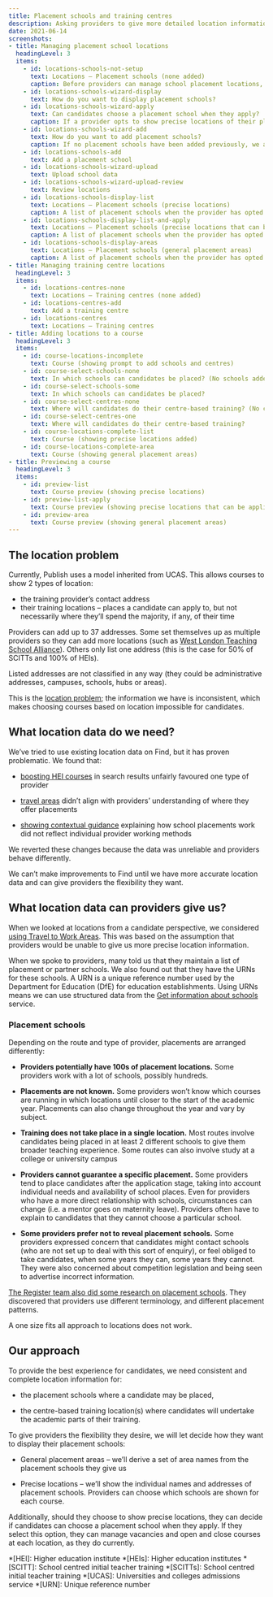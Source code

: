 ```yaml
---
title: Placement schools and training centres
description: Asking providers to give more detailed location information
date: 2021-06-14
screenshots:
- title: Managing placement school locations
  headingLevel: 3
  items:
    - id: locations-schools-not-setup
      text: Locations – Placement schools (none added)
      caption: Before providers can manage school placement locations, they need to indicate their preferences by completing a wizard.
    - id: locations-schools-wizard-display
      text: How do you want to display placement schools?
    - id: locations-schools-wizard-apply
      text: Can candidates choose a placement school when they apply?
      caption: If a provider opts to show precise locations of their placement schools, they are asked if candidates can select one of these locations when they apply.
    - id: locations-schools-wizard-add
      text: How do you want to add placement schools?
      caption: If no placement schools have been added previously, we ask how the provider wants to add placement school locations.
    - id: locations-schools-add
      text: Add a placement school
    - id: locations-schools-wizard-upload
      text: Upload school data
    - id: locations-schools-wizard-upload-review
      text: Review locations
    - id: locations-schools-display-list
      text: Locations – Placement schools (precise locations)
      caption: A list of placement schools when the provider has opted to display individual school locations.
    - id: locations-schools-display-list-and-apply
      text: Locations – Placement schools (precise locations that can be applied to)
      caption: A list of placement schools when the provider has opted to display individual school locations and let candidates choose one when they apply.
    - id: locations-schools-display-areas
      text: Locations – Placement schools (general placement areas)
      caption: A list of placement schools when the provider has opted to display general placement areas.
- title: Managing training centre locations
  headingLevel: 3
  items:
    - id: locations-centres-none
      text: Locations – Training centres (none added)
    - id: locations-centres-add
      text: Add a training centre
    - id: locations-centres
      text: Locations – Training centres
- title: Adding locations to a course
  headingLevel: 3
  items:
    - id: course-locations-incomplete
      text: Course (showing prompt to add schools and centres)
    - id: course-select-schools-none
      text: In which schools can candidates be placed? (No schools added)
    - id: course-select-schools-some
      text: In which schools can candidates be placed?
    - id: course-select-centres-none
      text: Where will candidates do their centre-based training? (No centres added)
    - id: course-select-centres-one
      text: Where will candidates do their centre-based training?
    - id: course-locations-complete-list
      text: Course (showing precise locations added)
    - id: course-locations-complete-area
      text: Course (showing general placement areas)
- title: Previewing a course
  headingLevel: 3
  items:
    - id: preview-list
      text: Course preview (showing precise locations)
    - id: preview-list-apply
      text: Course preview (showing precise locations that can be applied to)
    - id: preview-area
      text: Course preview (showing general placement areas)
---
```


## The location problem

Currently, Publish uses a model inherited from UCAS. This allows courses to show 2 types of location:

- the training provider’s contact address
- their training locations – places a candidate can apply to, but not necessarily where they’ll spend the majority, if any, of their time

Providers can add up to 37 addresses. Some set themselves up as multiple providers so they can add more locations (such as [West London Teaching School Alliance](https://web.archive.org/web/20210125160621/https://www.find-postgraduate-teacher-training.service.gov.uk/results/filter/provider?l=3&prev_l=none&prev_lat=none&prev_lng=none&prev_loc=none&prev_lq=none&prev_query=none&prev_rad=none&query=West+London+Teaching+School+Alliance)). Others only list one address (this is the case for 50% of SCITTs and 100% of HEIs).

Listed addresses are not classified in any way (they could be administrative addresses, campuses, schools, hubs or areas).

This is the [location problem](/publish-teacher-training-courses/the-location-problem); the information we have is inconsistent, which makes choosing courses based on location impossible for candidates.

## What location data do we need?

We’ve tried to use existing location data on Find, but it has proven problematic. We found that:

- [boosting HEI courses](/find-teacher-training/search-results-locations/) in search results unfairly favoured one type of provider

- [travel areas](/find-teacher-training/searching-by-location/#a-new-approach) didn’t align with providers’ understanding of where they offer placements

- [showing contextual guidance](/find-teacher-training/searching-by-location/#improving-guidance) explaining how school placements work did not reflect individual provider working methods

We reverted these changes because the data was unreliable and providers behave differently.

We can’t make improvements to Find until we have more accurate location data and can give providers the flexibility they want.

## What location data can providers give us?

When we looked at locations from a candidate perspective, we considered [using Travel to Work Areas](/find-teacher-training/searching-by-location/#a-new-approach). This was based on the assumption that providers would be unable to give us more precise location information.

When we spoke to providers, many told us that they maintain a list of placement or partner schools. We also found out that they have the URNs for these schools. A URN is a unique reference number used by the Department for Education (DfE) for education establishments. Using URNs means we can use structured data from the [Get information about schools](https://www.get-information-schools.service.gov.uk) service.

### Placement schools

Depending on the route and type of provider, placements are arranged differently:

- **Providers potentially have 100s of placement locations.** Some providers work with a lot of schools, possibly hundreds.

- **Placements are not known.** Some providers won’t know which courses are running in which locations until closer to the start of the academic year. Placements can also change throughout the year and vary by subject.

- **Training does not take place in a single location.** Most routes involve candidates being placed in at least 2 different schools to give them broader teaching experience. Some routes can also involve study at a college or university campus

- **Providers cannot guarantee a specific placement.** Some providers tend to place candidates after the application stage, taking into account individual needs and availability of school places. Even for providers who have a more direct relationship with schools, circumstances can change (i.e. a mentor goes on maternity leave). Providers often have to explain to candidates that they cannot choose a particular school.

- **Some providers prefer not to reveal placement schools.** Some providers expressed concern that candidates might contact schools (who are not set up to deal with this sort of enquiry), or feel obliged to take candidates, when some years they can, some years they cannot. They were also concerned about competition legislation and being seen to advertise incorrect information.

[The Register team also did some research on placement schools](/register-trainee-teachers/initial-placement-findings/). They discovered that providers use different terminology, and different placement patterns.

A one size fits all approach to locations does not work.

## Our approach

To provide the best experience for candidates, we need consistent and complete location information for:

- the placement schools where a candidate may be placed,

- the centre-based training location(s) where candidates will undertake the academic parts of their training.

To give providers the flexibility they desire, we will let decide how they want to display their placement schools:

- General placement areas – we’ll derive a set of area names from the placement schools they give us

- Precise locations – we’ll show the individual names and addresses of placement schools. Providers can choose which schools are shown for each course.

Additionally, should they choose to show precise locations, they can decide if candidates can choose a placement school when they apply. If they select this option, they can manage vacancies and open and close courses at each location, as they do currently.

*[HEI]: Higher education institute
*[HEIs]: Higher education institutes
*[SCITT]: School centred initial teacher training
*[SCITTs]: School centred initial teacher training
*[UCAS]: Universities and colleges admissions service
*[URN]: Unique reference number
